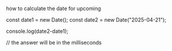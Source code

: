 
how to calculate the date for upcoming 


const date1 = new Date(); 
const date2 = new Date("2025-04-21"); 

console.log(date2-date1); 

// the answer will be in the milliseconds 



